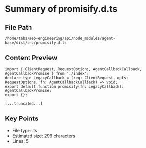 # Summary of promisify.d.ts
  
## File Path
`/home/tabs/seo-engineering/api/node_modules/agent-base/dist/src/promisify.d.ts`

## Content Preview
```
import { ClientRequest, RequestOptions, AgentCallbackCallback, AgentCallbackPromise } from './index';
declare type LegacyCallback = (req: ClientRequest, opts: RequestOptions, fn: AgentCallbackCallback) => void;
export default function promisify(fn: LegacyCallback): AgentCallbackPromise;
export {};

[...truncated...]
```

## Key Points
- File type: .ts
- Estimated size: 299 characters
- Lines: 5
